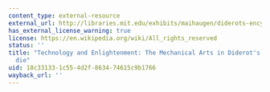 ```yaml
---
content_type: external-resource
external_url: http://libraries.mit.edu/exhibits/maihaugen/diderots-encyclopedie/
has_external_license_warning: true
license: https://en.wikipedia.org/wiki/All_rights_reserved
status: ''
title: "Technology and Enlightenment: The Mechanical Arts in Diderot's Encyclop\xE9\
  die"
uid: 18c33133-1c55-4d2f-8634-74615c9b1766
wayback_url: ''
---
```

